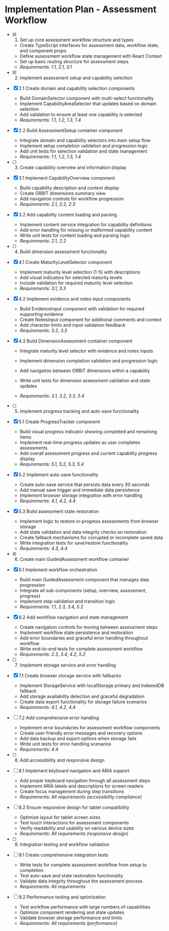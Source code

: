 # Implementation Plan - Assessment Workflow

- [x] 1. Set up core assessment workflow structure and types

  - Create TypeScript interfaces for assessment data, workflow state, and component props
  - Define assessment workflow state management with React Context
  - Set up basic routing structure for assessment steps
  - _Requirements: 1.1, 2.1, 3.1_

- [x] 2. Implement assessment setup and capability selection

- [x] 2.1 Create domain and capability selection components

  - Build DomainSelector component with multi-select functionality
  - Implement CapabilityAreaSelector that updates based on domain selection
  - Add validation to ensure at least one capability is selected
  - _Requirements: 1.1, 1.2, 1.3, 1.4_

- [x] 2.2 Build AssessmentSetup container component

  - Integrate domain and capability selectors into main setup flow
  - Implement setup completion validation and progression logic
  - Add unit tests for selection validation and state management
  - _Requirements: 1.1, 1.2, 1.3, 1.4_


- [ ] 3. Create capability overview and information display
- [x] 3.1 Implement CapabilityOverview component

  - Build capability description and context display
  - Create ORBIT dimensions summary view
  - Add navigation controls for workflow progression
  - _Requirements: 2.1, 2.2, 2.3_

- [x] 3.2 Add capability content loading and parsing

  - Implement content service integration for capability definitions
  - Add error handling for missing or malformed capability content
  - Write unit tests for content loading and parsing logic
  - _Requirements: 2.1, 2.2_


- [ ] 4. Build dimension assessment functionality
- [x] 4.1 Create MaturityLevelSelector component

  - Implement maturity level selection (1-5) with descriptions
  - Add visual indicators for selected maturity levels
  - Include validation for required maturity level selection
  - _Requirements: 3.1, 3.3_

- [x] 4.2 Implement evidence and notes input components

  - Build EvidenceInput component with validation for required supporting evidence
  - Create NotesInput component for additional comments and context
  - Add character limits and input validation feedback
  - _Requirements: 3.2, 3.3_

- [x] 4.3 Build DimensionAssessment container component

  - Integrate maturity level selector with evidence and notes inputs
  - Implement dimension completion validation and progression logic
  - Add navigation between ORBIT dimensions within a capability
  - Write unit tests for dimension assessment validation and state updates

  - _Requirements: 3.1, 3.2, 3.3, 3.4_

- [ ] 5. Implement progress tracking and auto-save functionality
- [x] 5.1 Create ProgressTracker component

  - Build visual progress indicator showing completed and remaining items
  - Implement real-time progress updates as user completes assessments
  - Add overall assessment progress and current capability progress display
  - _Requirements: 5.1, 5.2, 5.3, 5.4_

- [x] 5.2 Implement auto-save functionality

  - Create auto-save service that persists data every 30 seconds
  - Add manual save trigger and immediate data persistence
  - Implement browser storage integration with error handling
  - _Requirements: 4.1, 4.2, 4.4_

- [x] 5.3 Build assessment state restoration

  - Implement logic to restore in-progress assessments from browser storage
  - Add state validation and data integrity checks on restoration
  - Create fallback mechanisms for corrupted or incomplete saved data
  - Write integration tests for save/restore functionality
  - _Requirements: 4.3, 4.4_

- [x] 6. Create main GuidedAssessment workflow container

- [x] 6.1 Implement workflow orchestration

  - Build main GuidedAssessment component that manages step progression
  - Integrate all sub-components (setup, overview, assessment, progress)
  - Implement step validation and transition logic
  - _Requirements: 1.1, 2.3, 3.4, 5.2_

- [x] 6.2 Add workflow navigation and state management

  - Create navigation controls for moving between assessment steps
  - Implement workflow state persistence and restoration
  - Add error boundaries and graceful error handling throughout workflow
  - Write end-to-end tests for complete assessment workflow
  - _Requirements: 2.3, 3.4, 4.2, 5.2_

- [ ] 7. Implement storage service and error handling
- [x] 7.1 Create browser storage service with fallbacks


  - Implement StorageService with localStorage primary and IndexedDB fallback
  - Add storage availability detection and graceful degradation
  - Create data export functionality for storage failure scenarios
  - _Requirements: 4.1, 4.2, 4.4_

- [ ] 7.2 Add comprehensive error handling
  - Implement error boundaries for assessment workflow components
  - Create user-friendly error messages and recovery options
  - Add data backup and export options when storage fails
  - Write unit tests for error handling scenarios
  - _Requirements: 4.4_

- [ ] 8. Add accessibility and responsive design
- [ ] 8.1 Implement keyboard navigation and ARIA support
  - Add proper keyboard navigation through all assessment steps
  - Implement ARIA labels and descriptions for screen readers
  - Create focus management during step transitions
  - _Requirements: All requirements (accessibility compliance)_

- [ ] 8.2 Ensure responsive design for tablet compatibility
  - Optimize layout for tablet screen sizes
  - Test touch interactions for assessment components
  - Verify readability and usability on various device sizes
  - _Requirements: All requirements (responsive design)_

- [ ] 9. Integration testing and workflow validation
- [ ] 9.1 Create comprehensive integration tests
  - Write tests for complete assessment workflow from setup to completion
  - Test auto-save and state restoration functionality
  - Validate data integrity throughout the assessment process
  - _Requirements: All requirements_

- [ ] 9.2 Performance testing and optimization
  - Test workflow performance with large numbers of capabilities
  - Optimize component rendering and state updates
  - Validate browser storage performance and limits
  - _Requirements: All requirements (performance)_